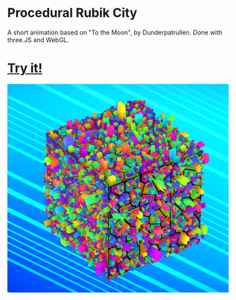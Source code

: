 # Procedural Rubik City

A short animation based on "To the Moon", by Dunderpatrullen. Done with three.JS and WebGL.

# [Try it!](https://mmerchante.github.io/procedural-rubik-city/)

![Alt text](/images/city.png?raw=true "")
